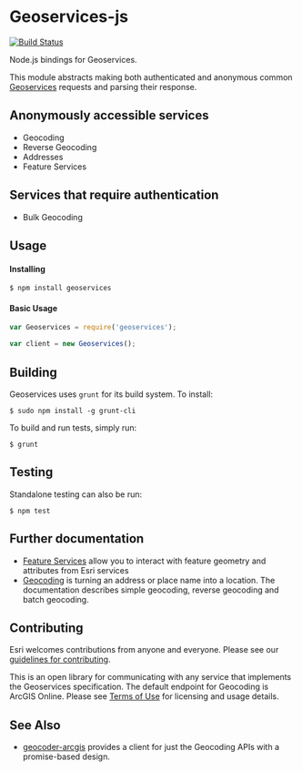 # Geoservices-js

[![Build Status](https://travis-ci.org/Esri/geoservices-js.svg?branch=master)](https://travis-ci.org/Esri/geoservices-js)

Node.js bindings for Geoservices.

This module abstracts making both authenticated and anonymous common [Geoservices](http://geoservices.github.io/) requests and parsing their response.

## Anonymously accessible services

* Geocoding
* Reverse Geocoding
* Addresses
* Feature Services

## Services that require authentication

* Bulk Geocoding

## Usage

#### Installing

```
$ npm install geoservices
```

#### Basic Usage

```js
var Geoservices = require('geoservices');

var client = new Geoservices();
```

## Building

Geoservices uses `grunt` for its build system.  To install:

```
$ sudo npm install -g grunt-cli
```

To build and run tests, simply run:

```
$ grunt
```

## Testing

Standalone testing can also be run:

```
$ npm test
```

## Further documentation

* [Feature Services](docs/FeatureServices.md) allow you to interact with feature geometry and attributes from Esri services
* [Geocoding](docs/Geocoding.md) is turning an address or place name into a location. The documentation describes simple geocoding, reverse geocoding and batch geocoding.

## Contributing

Esri welcomes contributions from anyone and everyone. Please see our [guidelines for contributing](https://github.com/esri/contributing).

This is an open library for communicating with any service that implements the Geoservices specification.  The default endpoint for Geocoding is ArcGIS Online.  Please see [Terms of Use](http://resources.arcgis.com/en/help/arcgis-rest-api/#/ArcGIS_Online_services_licensing/02r3000001mv000000/) for licensing and usage details.

## See Also

 * [geocoder-arcgis](https://github.com/StephanGeorg/geocoder-arcgis) provides a client for just the Geocoding APIs with a promise-based design.
